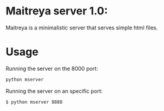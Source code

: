 # Maitreya server 1.0:

Maitreya is a minimalistic server that serves simple html files.

# Usage

Running the server on the 8000 port:
```bash
python mserver
```

Running the server on an specific port:
```bash
$ python mserver 8888
```